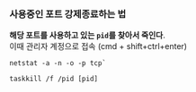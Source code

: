 ### 사용중인 포트 강제종료하는 법
  
  
**해당 포트를 사용하고 있는 `pid`를 찾아서 죽인다**.  
이때 관리자 계정으로 접속 (cmd + shift+ctrl+enter)

```
netstat -a -n -o -p tcp`

taskkill /f /pid [pid]
```

